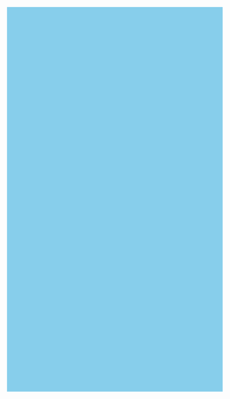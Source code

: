 <!DOCTYPE html>
<html lang="en">
<head>
  <meta charset="UTF-8">
  <title>Flappy Bird Enhanced</title>
  <style>
    body {
      margin: 0;
      overflow: hidden;
    }
    canvas {
      display: block;
      background: skyblue;
    }
  </style>
</head>
<body>
<canvas id="game" width="360" height="640"></canvas>

<script>
const canvas = document.getElementById('game');
const ctx = canvas.getContext('2d');

const GRAVITY = 0.5;
const FLAP = -8;
const PIPE_WIDTH = 52;
const PIPE_GAP = 140;
const BIRD_SIZE = 34;

let birdY = 250;
let birdVelocity = 0;
let pipes = [];
let score = 0;
let gameOver = false;

const bgImg = new Image();
const birdImg = new Image();
const pipeTopImg = new Image();
const pipeBottomImg = new Image();
bgImg.src = "https://i.imgur.com/1cXjJpH.png";
birdImg.src = "https://i.imgur.com/jM3H8dB.png";
pipeTopImg.src = "https://i.imgur.com/bFzUeJt.png";
pipeBottomImg.src = "https://i.imgur.com/NXxKSl7.png";

function reset() {
  birdY = 250;
  birdVelocity = 0;
  pipes = [];
  score = 0;
  gameOver = false;
}

function drawBackground() {
  ctx.drawImage(bgImg, 0, 0, canvas.width, canvas.height);
}

function drawBird() {
  ctx.drawImage(birdImg, 60, birdY, BIRD_SIZE, BIRD_SIZE);
}

function drawPipes() {
  pipes.forEach(pipe => {
    ctx.drawImage(pipeTopImg, pipe.x, pipe.top - pipeTopImg.height);
    ctx.drawImage(pipeBottomImg, pipe.x, pipe.top + PIPE_GAP);
  });
}

function update() {
  if (gameOver) return;

  birdVelocity += GRAVITY;
  birdY += birdVelocity;

  if (birdY > canvas.height || birdY < 0) {
    gameOver = true;
  }

  pipes.forEach(pipe => {
    pipe.x -= 2;

    if (
      60 + BIRD_SIZE > pipe.x &&
      60 < pipe.x + PIPE_WIDTH &&
      (birdY < pipe.top || birdY + BIRD_SIZE > pipe.top + PIPE_GAP)
    ) {
      gameOver = true;
    }

    if (!pipe.passed && pipe.x + PIPE_WIDTH < 60) {
      pipe.passed = true;
      score++;
    }
  });

  pipes = pipes.filter(pipe => pipe.x + PIPE_WIDTH > 0);

  if (pipes.length === 0 || pipes[pipes.length - 1].x < 200) {
    const top = Math.random() * (canvas.height - PIPE_GAP - 100) + 50;
    pipes.push({ x: canvas.width, top: top, passed: false });
  }
}

function draw() {
  drawBackground();
  drawPipes();
  drawBird();

  ctx.fillStyle = "white";
  ctx.font = "28px Arial";
  ctx.fillText("Score: " + score, 10, 40);

  if (gameOver) {
    ctx.fillText("Game Over! Click to restart", 40, canvas.height / 2);
  }
}

function loop() {
  update();
  draw();
  requestAnimationFrame(loop);
}

canvas.addEventListener("click", () => {
  if (gameOver) {
    reset();
  } else {
    birdVelocity = FLAP;
  }
});

window.onload = () => {
  loop();
};
</script>
</body>
</html>
